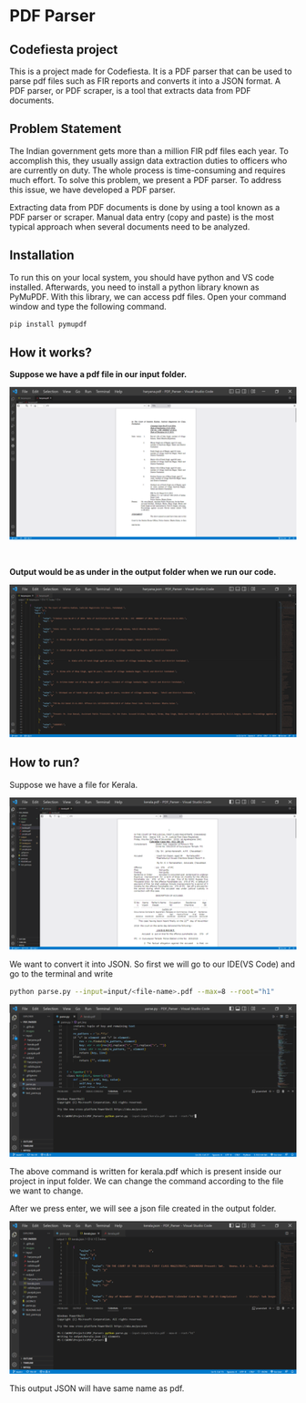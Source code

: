 # PDF Parser

## Codefiesta project
This is a project made for Codefiesta. It is a PDF parser that can be used to parse pdf files such as FIR reports and converts it into a JSON format.
A PDF parser, or PDF scraper, is a tool that extracts data from PDF documents.

## Problem Statement
The Indian government gets more than a million FIR pdf files each year. To accomplish this, they usually assign data extraction duties to officers who are currently on duty. The whole process is time-consuming and requires much effort. To solve this problem, we present a PDF parser. To address this issue, we have developed a PDF parser.

Extracting data from PDF documents is done by using a tool known as a PDF parser or scraper. Manual data entry (copy and paste) is the most typical approach when several documents need to be analyzed.

## Installation
To run this on your local system, you should have python and VS code installed. Afterwards, you need to install a python library known as PyMuPDF. With this library, we can access pdf files. Open your command window and type the following command.

```bash
pip install pymupdf
```

## How it works?
**Suppose we have a pdf file in our input folder.**
<br>

![alt text](https://github.com/TeamAPS404/PDF_Parser/blob/main/images/haryana.json%20-%20PDF_Parser%20-%20Visual%20Studio%20Code%2014-07-2022%2009_38_58.png)

<br>

 **Output would be as under in the output folder when we run our code.**
 <br>
 
 ![alt text](https://github.com/TeamAPS404/PDF_Parser/blob/main/images/haryana.json%20-%20PDF_Parser%20-%20Visual%20Studio%20Code%2014-07-2022%2009_39_07.png)
 
 ## How to run?
 Suppose we have a file for Kerala.
 
 ![alt text](https://github.com/TeamAPS404/PDF_Parser/blob/main/images/kerala.pdf%20-%20PDF_Parser%20-%20Visual%20Studio%20Code%2014-07-2022%2010_14_30.png)
 
 We want to convert it into JSON. So first we will go to our IDE(VS Code) and go to the terminal and write
 
 ```bash
python parse.py --input=input/<file-name>.pdf --max=8 --root="h1"
```

![alt text](https://github.com/TeamAPS404/PDF_Parser/blob/main/images/parse.py%20-%20PDF_Parser%20-%20Visual%20Studio%20Code%2014-07-2022%2010_37_06.png)
 
The above command is written for kerala.pdf which is present inside our project in input folder. We can change the command according to the file we want to change.

After we press enter, we will see a json file created in the output folder.

![alt text](https://github.com/TeamAPS404/PDF_Parser/blob/main/images/kerala.json%20-%20PDF_Parser%20-%20Visual%20Studio%20Code%2014-07-2022%2010_39_35.png)
 
 This output JSON will have same name as pdf.



